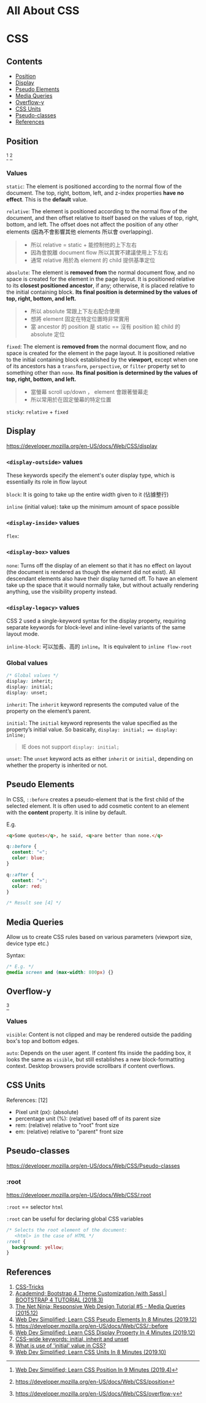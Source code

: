 # All About CSS
# CSS

## Contents

+ [Position](#position)
+ [Display](#display)
+ [Pseudo Elements](#pseudo-elements)
+ [Media Queries](#media-queries)
+ [Overflow-y](#overflow-y)
+ [CSS Units](#css-units)
+ [Pseudo-classes](#pseudo-classes)
+ [References](#references)

## Position 

[^7] [^8]

### Values

`static`: The element is positioned according to the normal flow of the document. The top, right, bottom, left, and z-index properties **have no effect**. This is the **default** value.

`relative`: The element is positioned according to the normal flow of the document, and then offset relative to itself based on the values of top, right, bottom, and left. The offset does not affect the position of any other elements (因為不會影響其他 elements 所以會 overlapping).
> + 所以 relative = static + 能控制他的上下左右
> + 因為會脫離 document flow 所以其實不建議使用上下左右
> + 通常 relative 用於為 element 的 child 提供基準定位

`absolute`: The element is **removed from** the normal document flow, and no space is created for the element in the page layout. It is positioned relative to its **closest positioned ancestor**, if any; otherwise, it is placed relative to the initial containing block. **Its final position is determined by the values of top, right, bottom, and left.**
> + 所以 absolute 常跟上下左右配合使用
> + 想將 element 固定在特定位置時非常實用
> + 當 ancestor 的 position 是 static == 沒有 position 給 child 的 absolute 定位

`fixed`: The element is **removed from** the normal document flow, and no space is created for the element in the page layout. It is positioned relative to the initial containing block established by the **viewport**, except when one of its ancestors has a `transform`, `perspective`, or `filter` property set to something other than `none`. **Its final position is determined by the values of top, right, bottom, and left.**
> + 當螢幕 scroll up/down ， element 會跟著螢幕走
> + 所以常用於在固定螢幕的特定位置

`sticky`: `relative` + `fixed`

## Display

https://developer.mozilla.org/en-US/docs/Web/CSS/display

### `<display-outside>` values

These keywords specify the element's outer display type, which is essentially its role in flow layout

`block`: It is going to take up the entire width given to it (佔據整行)

`inline` (initial value): take up the minimum amount of space possible

### `<display-inside>` values

`flex`:

### `<display-box>` values

`none`: Turns off the display of an element so that it has no effect on layout (the document is rendered as though the element did not exist). All descendant elements also have their display turned off. To have an element take up the space that it would normally take, but without actually rendering anything, use the visibility property instead.

### `<display-legacy>` values

CSS 2 used a single-keyword syntax for the display property, requiring separate keywords for block-level and inline-level variants of the same layout mode.

`inline-block`: 可以加長、高的 `inline`。It is equivalent to `inline flow-root`

### Global values

```css
/* Global values */
display: inherit;
display: initial;
display: unset;
```

`inherit`: The `inherit` keyword represents the computed value of the property on the element’s parent.

`initial`: The `initial` keyword represents the value specified as the property’s initial value. So basically, `display: initial; == display: inline;`

>  IE does not support `display: initial;`

`unset`: The `unset` keyword acts as either `inherit` or `initial`, depending on whether the property is inherited or not.

## Pseudo Elements

In CSS, `::before` creates a pseudo-element that is the first child of the selected element. It is often used to add cosmetic content to an element with the **content** property. It is inline by default.

E.g.

```html
<q>Some quotes</q>, he said, <q>are better than none.</q>
```

```css
q::before {
  content: "«";
  color: blue;
}

q::after {
  content: "»";
  color: red;
}

/* Result see [4] */
```

## Media Queries

Allow us to create CSS rules based on various parameters (viewport size, device type etc.)

Syntax:

```css
/* E.g. */
@media screen and (max-width: 800px) {}
```

## Overflow-y

[^6]

### Values

`visible`: Content is not clipped and may be rendered outside the padding box's top and bottom edges.

`auto`: Depends on the user agent. If content fits inside the padding box, it looks the same as `visible`, but still establishes a new block-formatting context. Desktop browsers provide scrollbars if content overflows.

## CSS Units

References: [12]

+ Pixel unit (px): (absolute)
+ percentage unit (%): (relative) based off of its parent size
+ rem: (relative) relative to "root" front size
+ em: (relative) relative to "parent" front size

## Pseudo-classes

https://developer.mozilla.org/en-US/docs/Web/CSS/Pseudo-classes

### :root

https://developer.mozilla.org/en-US/docs/Web/CSS/:root

`:root` == selector `html`

`:root` can be useful for declaring global CSS variables

```css
/* Selects the root element of the document:
   <html> in the case of HTML */
:root {
  background: yellow;
}
```


## References

1. [CSS-Tricks](https://css-tricks.com/guides/)
2. [Academind; Bootstrap 4 Theme Customization (with Sass) | BOOTSTRAP 4 TUTORIAL (2018.3)](https://youtu.be/6Ovw43Dkp44)
3. [The Net Ninja; Responsive Web Design Tutorial #5 - Media Queries (2015.12)](https://youtu.be/5xzaGSYd7jM)
4. [Web Dev Simplified; Learn CSS Pseudo Elements In 8 Minutes (2019.12)](https://youtu.be/OtBpgtqrjyo)
5. https://developer.mozilla.org/en-US/docs/Web/CSS/::before
6. [Web Dev Simplified; Learn CSS Display Property In 4 Minutes (2019.12)](https://youtu.be/Qf-wVa9y9V4)
7. [CSS-wide keywords: initial, inherit and unset](https://www.w3.org/TR/css3-values/#common-keywords)
8. [What is use of 'initial' value in CSS?](https://stackoverflow.com/questions/18534561/what-is-use-of-initial-value-in-css)
10. [Web Dev Simplified; Learn CSS Units In 8 Minutes (2019.10)](https://youtu.be/-GR52czEd-0)

[^6]: https://developer.mozilla.org/en-US/docs/Web/CSS/overflow-y
[^7]: [Web Dev Simplified; Learn CSS Position In 9 Minutes (2019.4)](https://youtu.be/jx5jmI0UlXU)
[^8]: https://developer.mozilla.org/en-US/docs/Web/CSS/position
